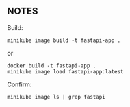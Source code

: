 ## NOTES


Build:
```
minikube image build -t fastapi-app .
```
or
```
docker build -t fastapi-app .
minikube image load fastapi-app:latest
```

Confirm:
```
minikube image ls | grep fastapi
```
